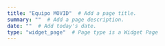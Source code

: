```yaml
---
title: "Equipo MOVID"  # Add a page title.
summary: ""  # Add a page description.
date: ""  # Add today's date.
type: "widget_page"  # Page type is a Widget Page
---
```

